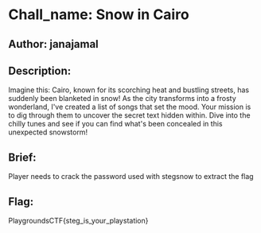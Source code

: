 # Chall_name: Snow in Cairo
## Author: janajamal

## Description:
Imagine this: Cairo, known for its scorching heat and bustling streets, has suddenly been blanketed in snow! As the city transforms into a frosty wonderland, I've created a list of songs that set the mood. Your mission is to dig through them to uncover the secret text hidden within. Dive into the chilly tunes and see if you can find what's been concealed in this unexpected snowstorm!

## Brief:
Player needs to crack the password used with stegsnow to extract the flag

## Flag:
PlaygroundsCTF{steg_is_your_playstation}

